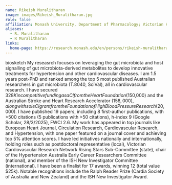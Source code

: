 ```yaml
---
name: Rikeish Muralitharan
image: images/Rikeish_Muralitharan.jpg
role: false
affiliation: Monash University, Department of Pharmacology; Victorian Heart Institute
aliases:
  - R. Muralitharan
  - R Muralitharan
links:
  home-page: https://research.monash.edu/en/persons/rikeish-muralitharan
---
```


biosketch
My reseasrch focuses on leveraging the gut microbiota and host signalling of gut microbiota-derived metabolites to develop innovative treatments for hypertension and other cardiovascular diseases. I am 1.5 years post-PhD and ranked among the top 5 most published Australian researchers in gut microbiota (T.8040, SciVal), all in cardiovascular research. I have secured $328K in competitive funding as a CI from the Heart Foundation ($150,000) and the Australian Stroke and Heart Research Accelerator ($158,000), along with sole CI grant from the Foundation of High Blood Pressure Research ($20,000). I have published 19 papers, including 8 first-author publications, with >500 citations (5 publications with >50 citations), h-index 9 (Google Scholar, 28/3/2025), FWCI 2.6. My work has appeared in top journals like European Heart Journal, Circulation Research, Cardiovascular Research, and Hypertension, with one paper featured on a journal cover and achieving top 5% attention scores. I have led initiatives nationally and internationally, holding roles such as postdoctoral representative (local), Victorian Cardiovascular Research Network Rising Stars Sub-Committee (state), chair of the Hypertension Australia Early Career Researchers Committee (national), and member of the ISH New Investigator Committee (international). I have been a finalist for 17 awards, winning 12 (total value $25k). Notable recognitions include the Ralph Reader Prize (Cardia Society of Australia and New Zealand) and the ISH New Investigator Award. 


